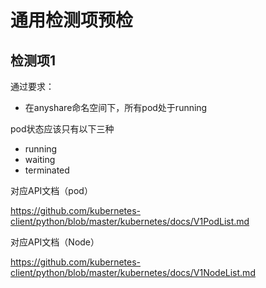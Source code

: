 # 通用检测项预检

## 检测项1

通过要求：

- 在anyshare命名空间下，所有pod处于running

pod状态应该只有以下三种

- running
- waiting
- terminated

对应API文档（pod）

https://github.com/kubernetes-client/python/blob/master/kubernetes/docs/V1PodList.md


对应API文档（Node）

https://github.com/kubernetes-client/python/blob/master/kubernetes/docs/V1NodeList.md
